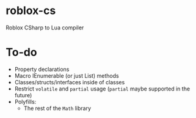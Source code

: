 # roblox-cs

Roblox CSharp to Lua compiler

# To-do
- Property declarations
- Macro IEnumerable<T> (or just List<T>) methods
- Classes/structs/interfaces inside of classes
- Restrict `volatile` and `partial` usage (`partial` maybe supported in the future)
- Polyfills:
	- The rest of the `Math` library